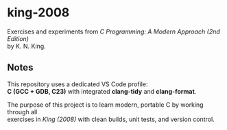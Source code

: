 # king-2008

Exercises and experiments from *C Programming: A Modern Approach (2nd Edition)*  
by K. N. King.

## Notes

This repository uses a dedicated VS Code profile:  
**C (GCC + GDB, C23)** with integrated **clang-tidy** and **clang-format**.

The purpose of this project is to learn modern, portable C by working through all  
exercises in *King (2008)* with clean builds, unit tests, and version control.
